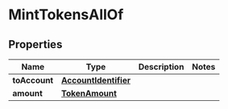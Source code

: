

# MintTokensAllOf


## Properties

Name | Type | Description | Notes
------------ | ------------- | ------------- | -------------
**toAccount** | [**AccountIdentifier**](AccountIdentifier.md) |  | 
**amount** | [**TokenAmount**](TokenAmount.md) |  | 



